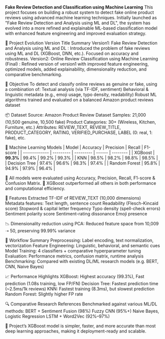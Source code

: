 **Fake Review Detection and Classification using Machine Learning**
This project focuses on building a robust system to detect fake online product reviews using advanced machine learning techniques. Initially launched as "Fake Review Detection and Analysis using ML and DL", the system has evolved into a more refined and explainable ML-based classification model with enhanced feature engineering and improved evaluation strategy.

📌 Project Evolution
Version	Title	Summary
Version1: Fake Review Detection and Analysis using ML and DL : Introduced the problem of fake reviews using ML and DL (XGBoost, DNN, etc.). Focused on accuracy and robustness.
Version2:	Online Review Classification using Machine Learning (Final) :	Refined version of version1 with improved feature engineering, optimized models, added explainability, dimensionality reduction, and comparative benchmarking.

🎯 Objective
To detect and classify online reviews as genuine or fake, using a combination of:
Textual analysis (via TF-IDF, sentiment)
Behavioral & linguistic metadata (e.g., emoji usage, typo density, readability)
Robust ML algorithms trained and evaluated on a balanced Amazon product reviews dataset

📦 Dataset
Source: Amazon Product Review Dataset
Samples: 21,000 (10,500 genuine, 10,500 fake)
Product Categories: 30+ (Wireless, Kitchen, Furniture, etc.)
Attributes:
REVIEW_TEXT, REVIEW_TITLE, PRODUCT_CATEGORY, RATING, VERIFIED_PURCHASE, LABEL (0: real, 1: fake), etc.

🧠 Machine Learning Models
| Model         | Accuracy  | Precision | Recall | F1-score |
| ------------- | --------- | --------- | ------ | -------- |
| XGBoost       | **99.3%** | 99.4%     | 99.2%  | 99.3%    |
| KNN           | 98.5%     | 98.2%     | 98.8%  | 98.5%    |
| Decision Tree | 97.4%     | 96.6%     | 98.3%  | 97.4%    |
| Random Forest | 95.8%     | 94.9%     | 97.9%  | 96.4%    |

📌 All models were evaluated using Accuracy, Precision, Recall, F1-score & Confusion Matrix.
📌 XGBoost outperformed all others in both performance and computational efficiency.

🧪 Features Extracted
TF-IDF of REVIEW_TEXT (10,000 dimensions)
Metadata features:
Text length, sentence count
Readability (Flesch-Kincaid score)
Stopword & capital letter frequency
Typo density (spell-check errors)
Sentiment polarity score
Sentiment-rating dissonance
Emoji presence

📉 Dimensionality reduction using PCA:
Reduced feature space from 10,009 ➝ 50, preserving 99.99% variance

🔁 Workflow Summary
Preprocessing: Label encoding, text normalization, vectorization
Feature Engineering: Linguistic, behavioral, and semantic cues
Model Training: 4 classifiers + comparative hyperparameter tuning
Evaluation: Performance metrics, confusion matrix, runtime analysis
Benchmarking: Compared with existing DL/ML research models (e.g. BERT, CNN, Naive Bayes)

📈 Performance Highlights
XGBoost: Highest accuracy (99.3%), Fast prediction (1.08s training, low FP/FN)
Decision Tree: Fastest prediction time (~2.5ms/1k reviews)
KNN: Fastest training (8.3ms), but slowest prediction
Random Forest: Slightly higher FP rate

🔍 Comparative Research References
Benchmarked against various ML/DL methods:
BERT + Sentiment Fusion (98%)
Fuzzy CNN (95%+)
Naive Bayes, Logistic Regression
LSTM + Word2Vec (92%–97%)

📌 Project’s XGBoost model is simpler, faster, and more accurate than most deep learning approaches, making it deployment-ready and scalable.

